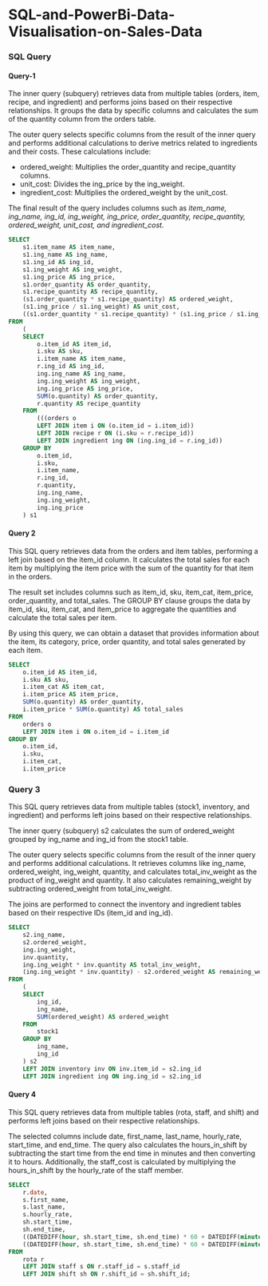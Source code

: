 # SQL-and-PowerBi-Data-Visualisation-on-Sales-Data
### SQL Query

#### Query-1
The inner query (subquery) retrieves data from multiple tables (orders, item, recipe, and ingredient) and performs joins based on their respective relationships. It groups the data by specific columns and calculates the sum of the quantity column from the orders table.

The outer query selects specific columns from the result of the inner query and performs additional calculations to derive metrics related to ingredients and their costs. These calculations include:
* ordered_weight: Multiplies the order_quantity and recipe_quantity columns.
* unit_cost: Divides the ing_price by the ing_weight.
* ingredient_cost: Multiplies the ordered_weight by the unit_cost.

The final result of the query includes columns such as *item_name, ing_name, ing_id, ing_weight, ing_price, order_quantity, recipe_quantity, ordered_weight, unit_cost, and ingredient_cost.*
```sql
SELECT
    s1.item_name AS item_name,
    s1.ing_name AS ing_name,
    s1.ing_id AS ing_id,
    s1.ing_weight AS ing_weight,
    s1.ing_price AS ing_price,
    s1.order_quantity AS order_quantity,
    s1.recipe_quantity AS recipe_quantity,
    (s1.order_quantity * s1.recipe_quantity) AS ordered_weight,
    (s1.ing_price / s1.ing_weight) AS unit_cost,
    ((s1.order_quantity * s1.recipe_quantity) * (s1.ing_price / s1.ing_weight)) AS ingredient_cost 
FROM
    (
    SELECT
        o.item_id AS item_id,
        i.sku AS sku,
        i.item_name AS item_name,
        r.ing_id AS ing_id,
        ing.ing_name AS ing_name,
        ing.ing_weight AS ing_weight,
        ing.ing_price AS ing_price,
        SUM(o.quantity) AS order_quantity,
        r.quantity AS recipe_quantity 
    FROM
        (((orders o
        LEFT JOIN item i ON (o.item_id = i.item_id))
        LEFT JOIN recipe r ON (i.sku = r.recipe_id))
        LEFT JOIN ingredient ing ON (ing.ing_id = r.ing_id))
    GROUP BY
        o.item_id,
        i.sku,
        i.item_name,
        r.ing_id,
        r.quantity,
        ing.ing_name,
        ing.ing_weight,
        ing.ing_price
    ) s1

```

#### Query 2

This SQL query retrieves data from the orders and item tables, performing a left join based on the item_id column. It calculates the total sales for each item by multiplying the item price with the sum of the quantity for that item in the orders.

The result set includes columns such as item_id, sku, item_cat, item_price, order_quantity, and total_sales. The GROUP BY clause groups the data by item_id, sku, item_cat, and item_price to aggregate the quantities and calculate the total sales per item.

By using this query, we can obtain a dataset that provides information about the item, its category, price, order quantity, and total sales generated by each item.

```sql
SELECT
    o.item_id AS item_id,
    i.sku AS sku,
    i.item_cat AS item_cat,
    i.item_price AS item_price,
    SUM(o.quantity) AS order_quantity,
    i.item_price * SUM(o.quantity) AS total_sales
FROM
    orders o
    LEFT JOIN item i ON o.item_id = i.item_id
GROUP BY
    o.item_id,
    i.sku,
    i.item_cat,
    i.item_price

```

### Query 3

This SQL query retrieves data from multiple tables (stock1, inventory, and ingredient) and performs left joins based on their respective relationships.

The inner query (subquery) s2 calculates the sum of ordered_weight grouped by ing_name and ing_id from the stock1 table.

The outer query selects specific columns from the result of the inner query and performs additional calculations. It retrieves columns like ing_name, ordered_weight, ing_weight, quantity, and calculates total_inv_weight as the product of ing_weight and quantity. It also calculates remaining_weight by subtracting ordered_weight from total_inv_weight.

The joins are performed to connect the inventory and ingredient tables based on their respective IDs (item_id and ing_id).

```sql
SELECT
    s2.ing_name,
    s2.ordered_weight,
    ing.ing_weight,
    inv.quantity,
    ing.ing_weight * inv.quantity AS total_inv_weight,
    (ing.ing_weight * inv.quantity) - s2.ordered_weight AS remaining_weight
FROM
    (
    SELECT
        ing_id,
        ing_name,
        SUM(ordered_weight) AS ordered_weight
    FROM
        stock1
    GROUP BY
        ing_name,
        ing_id
    ) s2
    LEFT JOIN inventory inv ON inv.item_id = s2.ing_id
    LEFT JOIN ingredient ing ON ing.ing_id = s2.ing_id

```

#### Query 4

This SQL query retrieves data from multiple tables (rota, staff, and shift) and performs left joins based on their respective relationships.

The selected columns include date, first_name, last_name, hourly_rate, start_time, and end_time. The query also calculates the hours_in_shift by subtracting the start time from the end time in minutes and then converting it to hours. Additionally, the staff_cost is calculated by multiplying the hours_in_shift by the hourly_rate of the staff member.

```sql
SELECT
    r.date,
    s.first_name,
    s.last_name,
    s.hourly_rate,
    sh.start_time,
    sh.end_time,
    ((DATEDIFF(hour, sh.start_time, sh.end_time) * 60 + DATEDIFF(minute, sh.start_time, sh.end_time))) / 60 AS hours_in_shift,
    ((DATEDIFF(hour, sh.start_time, sh.end_time) * 60 + DATEDIFF(minute, sh.start_time, sh.end_time))) / 60 * s.hourly_rate AS staff_cost
FROM
    rota r
    LEFT JOIN staff s ON r.staff_id = s.staff_id
    LEFT JOIN shift sh ON r.shift_id = sh.shift_id;

```
